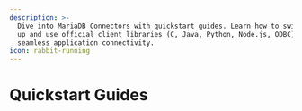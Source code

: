 ```yaml
---
description: >-
  Dive into MariaDB Connectors with quickstart guides. Learn how to swiftly set
  up and use official client libraries (C, Java, Python, Node.js, ODBC) for
  seamless application connectivity.
icon: rabbit-running
---
```


# Quickstart Guides


